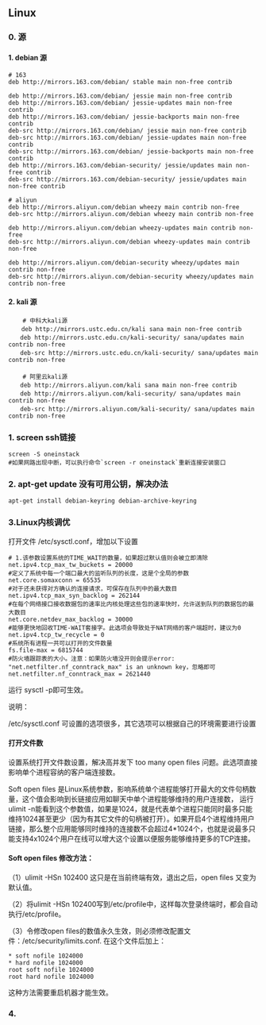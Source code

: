 ## Linux  

### 0. 源

#### 1. debian 源
    
    # 163
    deb http://mirrors.163.com/debian/ stable main non-free contrib

    deb http://mirrors.163.com/debian/ jessie main non-free contrib
    deb http://mirrors.163.com/debian/ jessie-updates main non-free contrib
    deb http://mirrors.163.com/debian/ jessie-backports main non-free contrib
    deb-src http://mirrors.163.com/debian/ jessie main non-free contrib
    deb-src http://mirrors.163.com/debian/ jessie-updates main non-free contrib
    deb-src http://mirrors.163.com/debian/ jessie-backports main non-free contrib
    deb http://mirrors.163.com/debian-security/ jessie/updates main non-free contrib
    deb-src http://mirrors.163.com/debian-security/ jessie/updates main non-free contrib
      
    # aliyun
    deb http://mirrors.aliyun.com/debian wheezy main contrib non-free
    deb-src http://mirrors.aliyun.com/debian wheezy main contrib non-free
    
    deb http://mirrors.aliyun.com/debian wheezy-updates main contrib non-free
    deb-src http://mirrors.aliyun.com/debian wheezy-updates main contrib non-free
    
    deb http://mirrors.aliyun.com/debian-security wheezy/updates main contrib non-free
    deb-src http://mirrors.aliyun.com/debian-security wheezy/updates main contrib non-free

#### 2. kali 源

        # 中科大kali源
    　  deb http://mirrors.ustc.edu.cn/kali sana main non-free contrib
    　　deb http://mirrors.ustc.edu.cn/kali-security/ sana/updates main contrib non-free
    　　deb-src http://mirrors.ustc.edu.cn/kali-security/ sana/updates main contrib non-free
    　　
        # 阿里云kali源
    　　deb http://mirrors.aliyun.com/kali sana main non-free contrib
    　　deb http://mirrors.aliyun.com/kali-security/ sana/updates main contrib non-free
    　　deb-src http://mirrors.aliyun.com/kali-security/ sana/updates main contrib non-free

### 1. screen ssh链接

```
screen -S oneinstack    
#如果网路出现中断，可以执行命令`screen -r oneinstack`重新连接安装窗口
```

### 2. apt-get update 没有可用公钥，解决办法

```shell
apt-get install debian-keyring debian-archive-keyring
```

### 3.Linux内核调优

打开文件 /etc/sysctl.conf，增加以下设置

    # 1.该参数设置系统的TIME_WAIT的数量，如果超过默认值则会被立即清除
    net.ipv4.tcp_max_tw_buckets = 20000
    #定义了系统中每一个端口最大的监听队列的长度，这是个全局的参数
    net.core.somaxconn = 65535
    #对于还未获得对方确认的连接请求，可保存在队列中的最大数目
    net.ipv4.tcp_max_syn_backlog = 262144
    #在每个网络接口接收数据包的速率比内核处理这些包的速率快时，允许送到队列的数据包的最大数目
    net.core.netdev_max_backlog = 30000
    #能够更快地回收TIME-WAIT套接字。此选项会导致处于NAT网络的客户端超时，建议为0
    net.ipv4.tcp_tw_recycle = 0
    #系统所有进程一共可以打开的文件数量
    fs.file-max = 6815744
    #防火墙跟踪表的大小。注意：如果防火墙没开则会提示error: "net.netfilter.nf_conntrack_max" is an unknown key，忽略即可
    net.netfilter.nf_conntrack_max = 2621440
    
运行 sysctl -p即可生效。

说明：

/etc/sysctl.conf 可设置的选项很多，其它选项可以根据自己的环境需要进行设置

####  打开文件数
设置系统打开文件数设置，解决高并发下 too many open files 问题。此选项直接影响单个进程容纳的客户端连接数。

Soft open files 是Linux系统参数，影响系统单个进程能够打开最大的文件句柄数量，这个值会影响到长链接应用如聊天中单个进程能够维持的用户连接数， 运行ulimit -n能看到这个参数值，如果是1024，就是代表单个进程只能同时最多只能维持1024甚至更少（因为有其它文件的句柄被打开）。如果开启4个进程维持用户链接，那么整个应用能够同时维持的连接数不会超过4*1024个，也就是说最多只能支持4x1024个用户在线可以增大这个设置以便服务能够维持更多的TCP连接。

#### Soft open files 修改方法：

（1）ulimit -HSn 102400    这只是在当前终端有效，退出之后，open files 又变为默认值。

（2）将ulimit -HSn 102400写到/etc/profile中，这样每次登录终端时，都会自动执行/etc/profile。

（3）令修改open files的数值永久生效，则必须修改配置文件：/etc/security/limits.conf. 在这个文件后加上：

    * soft nofile 1024000
    * hard nofile 1024000
    root soft nofile 1024000
    root hard nofile 1024000
    
这种方法需要重启机器才能生效。

### 4.